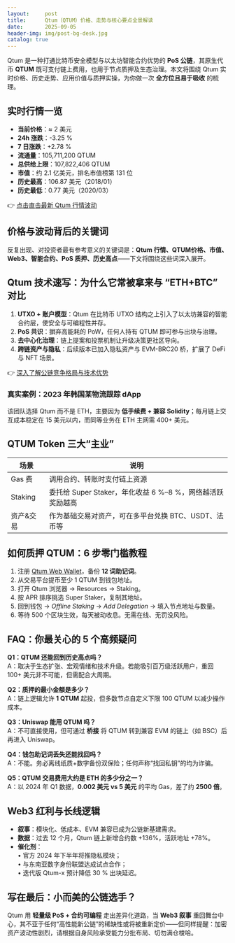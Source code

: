 ```yaml
---
layout:     post
title:      Qtum（QTUM）价格、走势与核心要点全景解读
date:       2025-09-05
header-img: img/post-bg-desk.jpg
catalog: true
---
```


Qtum 是一种打通比特币安全模型与以太坊智能合约优势的 **PoS 公链**，其原生代币 **QTUM** 既可支付链上费用，也用于节点质押及生态治理。本文将围绕 Qtum 实时价格、历史走势、应用价值与质押实操，为你做一次 **全方位且易于吸收** 的梳理。

## 实时行情一览

- **当前价格**：≈ 2 美元  
- **24h 涨跌**：-3.25 %  
- **7 日涨跌**：+2.78 %  
- **流通量**：105,711,200 QTUM  
- **总供给上限**：107,822,406 QTUM  
- **市值**：约 2.1 亿美元，排名市值榜第 131 位  
- **历史最高**：106.87 美元（2018/01）  
- **历史最低**：0.77 美元（2020/03）

👉 [点击直击最新 Qtum 行情波动](https://okxdog.com/)

## 价格与波动背后的关键词

反复出现、对投资者最有参考意义的关键词是：**Qtum 行情、QTUM价格、市值、Web3、智能合约、PoS 质押、历史高点**——下文将围绕这些词深入展开。

## Qtum 技术速写：为什么它常被拿来与 “ETH+BTC” 对比

1. **UTXO + 账户模型**：Qtum 在比特币 UTXO 结构之上引入了以太坊兼容的智能合约层，使安全与可编程性并存。  
2. **PoS 共识**：摒弃高能耗的 PoW，任何人持有 QTUM 即可参与出块与治理。  
3. **去中心化治理**：链上提案和投票机制让升级决策更社区导向。  
4. **跨链资产与隐私**：后续版本已加入隐私资产与 EVM-BRC20 桥，扩展了 DeFi 与 NFT 场景。

👉 [深入了解公链竞争格局与技术优势](https://okxdog.com/)

### 真实案例：2023 年韩国某物流跟踪 dApp

该团队选择 Qtum 而不是 ETH，主要因为 **低手续费 + 兼容 Solidity**；每月链上交互成本稳定在 15 美元以内，而同等业务在 ETH 主网需 400+ 美元。

## QTUM Token 三大“主业”

| 场景       | 说明                                                                 |
|------------|----------------------------------------------------------------------|
| Gas 费     | 调用合约、转账时支付链上资源                                         |
| Staking    | 委托给 Super Staker，年化收益 6 %–8 %，网络越活跃奖励越高            |
| 资产&交易  | 作为基础交易对资产，可在多平台兑换 BTC、USDT、法币等                 |

## 如何质押 QTUM：6 步零门槛教程

1. 注册 [Qtum Web Wallet](https://qtumwallet.org/)，备份 **12 词助记词**。  
2. 从交易平台提币至少 1 QTUM 到钱包地址。  
3. 打开 Qtum 浏览器 → Resources → Staking。  
4. 按 APR 排序挑选 Super Staker，复制其地址。  
5. 回到钱包 → *Offline Staking* → *Add Delegation* → 填入节点地址与数量。  
6. 等待 500 个区块生效，每天被动收息。无需在线、无罚没风险。

## FAQ：你最关心的 5 个高频疑问

**Q1：QTUM 还能回到历史高点吗？**  
A：取决于生态扩张、宏观情绪和技术升级。若能吸引百万级活跃用户，重回 100+ 美元非不可能，但需配合大周期。

**Q2：质押的最小金额是多少？**  
A：链上逻辑允许 **1 QTUM** 起投，但多数节点自定义下限 100 QTUM 以减少操作成本。

**Q3：Uniswap 能用 QTUM 吗？**  
A：不可直接使用，但可通过 **桥接** 将 QTUM 转到兼容 EVM 的链上（如 BSC）后再进入 Uniswap。

**Q4：钱包助记词丢失还能找回吗？**  
A：不能。务必离线纸质+数字备份双保险；任何声称“找回私钥”的均为诈骗。

**Q5：QTUM 交易费用大约是 ETH 的多少分之一？**  
A：以 2024 年 Q1 数据，**0.002 美元 vs 5 美元** 的平均 Gas，差了约 **2500 倍**。

## Web3 红利与长线逻辑

- **叙事**：模块化、低成本、EVM 兼容已成为公链新基建需求。  
- **数据**：过去 12 个月，Qtum 链上新增合约数 +136%，活跃地址 +78%。  
- **催化剂**：  
  • 官方 2024 年下半年将推隐私模块；  
  • 与东南亚数字身份联盟达成试点合作；  
  • 迭代版 Qtum-x 预计降低 30 % 出块延迟。

## 写在最后：小而美的公链选手？

Qtum 用 **轻量级 PoS + 合约可编程** 走出差异化道路，当 **Web3 叙事** 重回舞台中心，其不亚于任何“高性能新公链”的稀缺性或将被重新定价——但同样提醒：加密资产波动性剧烈，请根据自身风险承受能力分批布局、切勿满仓梭哈。
